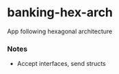 # banking-hex-arch

App following hexagonal architecture

### Notes
- Accept interfaces, send structs
